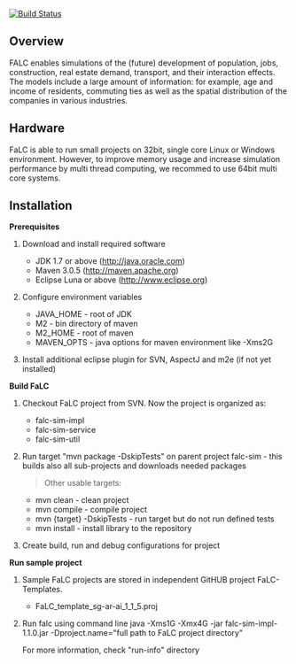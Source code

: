 [![Build Status](http://www.falc-sim.org/images/falc_entire_logo_v03.png)](http://www.falc-sim.org)

## Overview

FALC enables simulations of the (future) development of population, jobs, construction, real estate demand, transport, and their interaction effects. The models include a large amount of information: for example, age and income of residents, commuting ties as well as the spatial distribution of the companies in various industries. 

## Hardware

FaLC is able to run small projects on 32bit, single core Linux or Windows environment. However, to improve memory usage and increase simulation performance by multi thread computing, we recommed to use 64bit multi core systems.

## Installation

**Prerequisites**

1. Download and install required software
	- JDK 1.7 or above (http://java.oracle.com)
	- Maven 3.0.5 (http://maven.apache.org)
	- Eclipse Luna or above (http://www.eclipse.org)

2. Configure environment variables 
	- JAVA_HOME - root of JDK
	- M2 - bin directory of maven
	- M2_HOME - root of maven
	- MAVEN_OPTS - java options for maven environment like -Xms2G
	
3. Install additional eclipse plugin for SVN, AspectJ and m2e (if not yet installed)


**Build FaLC**

1. Checkout FaLC project from SVN. Now the project is organized as:
	- falc-sim-impl
	- falc-sim-service
	- falc-sim-util
	
2. Run target "mvn package -DskipTests" on parent project falc-sim - this builds also all sub-projects and downloads needed packages
	>Other usable targets:
	* mvn clean					- clean project
	* mvn compile					- compile project
	* mvn {target} -DskipTests			- run target but do not run defined tests
	* mvn install					- install library to the repository	

3. Create build, run and debug configurations for project


**Run sample project**

1. Sample FaLC projects are stored in independent GitHUB project FaLC-Templates. 
    - FaLC_template_sg-ar-ai_1_1_5.proj

2. Run falc using command line 
	java -Xms1G -Xmx4G -jar falc-sim-impl-1.1.0.jar -Dproject.name="full path to FaLC project directory"
	
	For more information, check "run-info" directory
